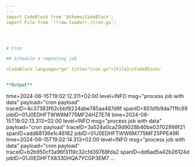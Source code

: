 ```yaml
---
---
import CodeBlock from '@theme/CodeBlock';
import File from '!!raw-loader!./cron.go';




# Cron

## Schedule a repeating job

<CodeBlock language="go" title="cron.go">{File}</CodeBlock>


**Output**
```
time=2024-06-15T19:02:12.311+02:00 level=INFO msg="process job with data" payload="cron payload" traceID=4c37383f62cbbf8224abe785aa487d9f spanID=851d1b9da711fc99 jobID=01J0EDHFTWW6M775MF24HZ7E74
time=2024-06-15T19:02:13.313+02:00 level=INFO msg="process job with data" payload="cron payload" traceID=3a524a0ca29d9028b40be03702998f21 spanID=add68136e1c46162 jobID=01J0EDHFTWW6M775MF25PPE49R
time=2024-06-15T19:02:14.313+02:00 level=INFO msg="process job with data" payload="cron payload" traceID=b2b950cf3a96f3119c32cfd39768fda2 spanID=dd6ad5a42b26124d jobID=01J0EDHFTX833DHQA7YCGP3EM7
...
```

```